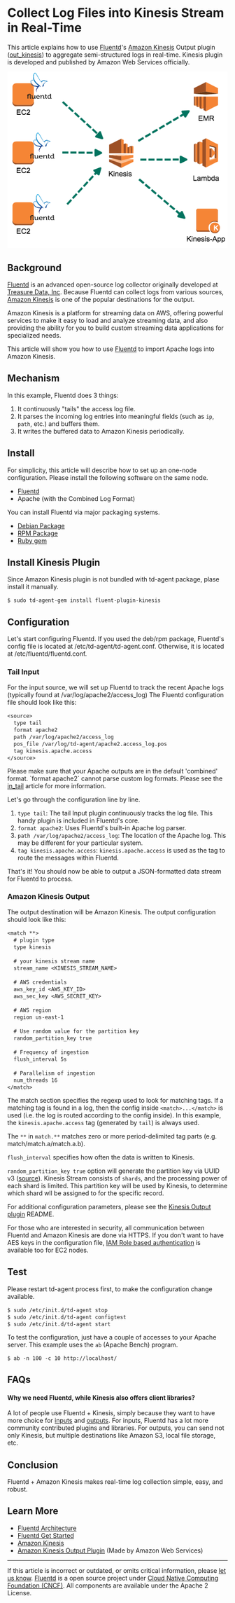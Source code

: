 # Collect Log Files into Kinesis Stream in Real-Time

This article explains how to use [Fluentd](http://fluentd.org/)'s
[Amazon Kinesis](https://aws.amazon.com/kinesis/) Output plugin
([out\_kinesis](https://github.com/awslabs/aws-fluent-plugin-kinesis))
to aggregate semi-structured logs in real-time. Kinesis plugin is
developed and published by Amazon Web Services officially.

![](/images/fluentd-kinesis.png)


## Background

[Fluentd](http://fluentd.org/) is an advanced open-source log collector
originally developed at [Treasure Data,
Inc](http://www.treasuredata.com/). Because Fluentd can collect logs
from various sources, [Amazon Kinesis](https://aws.amazon.com/kinesis/)
is one of the popular destinations for the output.

Amazon Kinesis is a platform for streaming data on AWS, offering
powerful services to make it easy to load and analyze streaming data,
and also providing the ability for you to build custom streaming data
applications for specialized needs.

This article will show you how to use [Fluentd](http://fluentd.org/) to
import Apache logs into Amazon Kinesis.

## Mechanism

In this example, Fluentd does 3 things:

1.  It continuously "tails" the access log file.
2.  It parses the incoming log entries into meaningful fields (such as
    `ip`, `path`, etc.) and buffers them.
3.  It writes the buffered data to Amazon Kinesis periodically.

## Install

For simplicity, this article will describe how to set up an one-node
configuration. Please install the following software on the same node.

-   [Fluentd](http://fluentd.org/)
-   Apache (with the Combined Log Format)

You can install Fluentd via major packaging systems.

-   [Debian Package](/articles/install-by-deb.md)
-   [RPM Package](/articles/install-by-rpm.md)
-   [Ruby gem](/articles/install-by-gem.md)

## Install Kinesis Plugin

Since Amazon Kinesis plugin is not bundled with td-agent package, plase
install it manually.

``` {.CodeRay}
$ sudo td-agent-gem install fluent-plugin-kinesis
```

## Configuration

Let's start configuring Fluentd. If you used the deb/rpm package,
Fluentd's config file is located at /etc/td-agent/td-agent.conf.
Otherwise, it is located at /etc/fluentd/fluentd.conf.

### Tail Input

For the input source, we will set up Fluentd to track the recent Apache
logs (typically found at /var/log/apache2/access\_log) The Fluentd
configuration file should look like this:

``` {.CodeRay}
<source>
  type tail
  format apache2
  path /var/log/apache2/access_log
  pos_file /var/log/td-agent/apache2.access_log.pos
  tag kinesis.apache.access
</source>
```
Please make sure that your Apache outputs are in the default
\'combined\' format. \`format apache2\` cannot parse custom log formats.
Please see the [in\_tail](/articles/in_tail.md) article for more information.

Let's go through the configuration line by line.

1.  `type tail`: The tail Input plugin continuously tracks the log file.
    This handy plugin is included in Fluentd's core.
2.  `format apache2`: Uses Fluentd's built-in Apache log parser.
3.  `path /var/log/apache2/access_log`: The location of the Apache log.
    This may be different for your particular system.
4.  `tag kinesis.apache.access`: `kinesis.apache.access` is used as the
    tag to route the messages within Fluentd.

That's it! You should now be able to output a JSON-formatted data stream
for Fluentd to process.

### Amazon Kinesis Output

The output destination will be Amazon Kinesis. The output configuration
should look like this:

``` {.CodeRay}
<match **>
  # plugin type
  type kinesis

  # your kinesis stream name
  stream_name <KINESIS_STREAM_NAME>

  # AWS credentials
  aws_key_id <AWS_KEY_ID>
  aws_sec_key <AWS_SECRET_KEY>

  # AWS region
  region us-east-1

  # Use random value for the partition key
  random_partition_key true

  # Frequency of ingestion
  flush_interval 5s

  # Parallelism of ingestion
  num_threads 16
</match>
```

The match section specifies the regexp used to look for matching tags.
If a matching tag is found in a log, then the config inside
`<match>...</match>` is used (i.e. the log is routed according to the
config inside). In this example, the `kinesis.apache.access` tag
(generated by `tail`) is always used.

The `**` in `match.**` matches zero or more period-delimited tag parts
(e.g. match/match.a/match.a.b).

`flush_interval` specifies how often the data is written to Kinesis.

`random_partition_key true` option will generate the partition key via
UUID v3
([source](https://github.com/awslabs/aws-fluent-plugin-kinesis/blob/master/lib/fluent/plugin/out_kinesis.rb#L210)).
Kinesis Stream consists of `shards`, and the processing power of each
shard is limited. This partition key will be used by Kinesis, to
determine which shard wll be assigned to for the specific record.

For additional configuration parameters, please see the [Kinesis Output
plugin](https://github.com/awslabs/aws-fluent-plugin-kinesis) README.

For those who are interested in security, all communication between
Fluentd and Amazon Kinesis are done via HTTPS. If you don\'t want to
have AES keys in the configuration file, [IAM Role based
authentication](http://docs.aws.amazon.com/kinesis/latest/dev/controlling-access.html)
is available too for EC2 nodes.

## Test

Please restart td-agent process first, to make the configuration change
available.

``` {.CodeRay}
$ sudo /etc/init.d/td-agent stop
$ sudo /etc/init.d/td-agent configtest
$ sudo /etc/init.d/td-agent start
```

To test the configuration, just have a couple of accesses to your Apache
server. This example uses the `ab` (Apache Bench) program.

``` {.CodeRay}
$ ab -n 100 -c 10 http://localhost/
```

## FAQs

#### Why we need Fluentd, while Kinesis also offers client libraries?

A lot of people use Fluentd + Kinesis, simply because they want to have
more choice for [inputs](http://www.fluentd.org/datasources) and
[outputs](http://www.fluentd.org/dataoutputs). For inputs, Fluentd has a
lot more community contributed plugins and libraries. For outputs, you
can send not only Kinesis, but multiple destinations like Amazon S3,
local file storage, etc.

## Conclusion

Fluentd + Amazon Kinesis makes real-time log collection simple, easy,
and robust.

## Learn More

-   [Fluentd Architecture](///www.fluentd.org/architecture)
-   [Fluentd Get Started](/articles/quickstart.md)
-   [Amazon Kinesis](https://aws.amazon.com/kinesis/)
-   [Amazon Kinesis Output
    Plugin](https://github.com/awslabs/aws-fluent-plugin-kinesis) (Made
    by Amazon Web Services)


------------------------------------------------------------------------

If this article is incorrect or outdated, or omits critical information,
please [let us know](https://github.com/fluent/fluentd-docs/issues?state=open).
[Fluentd](http://www.fluentd.org/) is a open source project under [Cloud
Native Computing Foundation (CNCF)](https://cncf.io/). All components
are available under the Apache 2 License.
